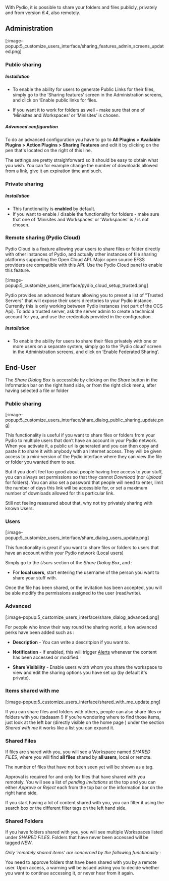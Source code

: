 With Pydio, it is possible to share your folders and files publicly, privately and from version _6.4_, also remotely.

Administration
--------------

[:image-popup:5_customize_users_interface/sharing_features_admin_screens_updated.png]

### Public sharing

#####  Installation

* To enable the ability for users to generate Public Links for their files, simply go to the ‘Sharing features’ screen in the Administration screens, and click on ‘Enable public links for files.

* If you want it to work for folders as well - make sure that one of ‘Minisites and Workspaces’ or ‘Minisites’ is chosen.

#####  Advanced configuration
To do an advanced configuration you have to go to **All Plugins > Available Plugins > Action Plugins > Sharing Features** and edit it by clicking on the pen that's located on the right of this line.

The settings are pretty straighforward so it should be easy to obtain what you wish. You can for example change the number of downloads allowed from a link, give it an expiration time and such.
### Private sharing
	
##### Installation
* This functionality is **enabled** by default.
* If you want to enable / disable the functionality for folders - make sure that one of ‘Minisites and Workspaces’ or ‘Workspaces’ is / is not chosen.

### Remote sharing (Pydio Cloud)

Pydio Cloud is a feature allowing your users to share files or folder directly with other instances of Pydio, and actually other instances of file sharing platforms supporting the Open Cloud API. Major open source EFSS providers are compatible with this API. Use the Pydio Cloud panel to enable this feature. 

[:image-popup:5_customize_users_interface/pydio_cloud_setup_trusted.png]

Pydio provides an advanced feature allowing you to preset a list of "Trusted Servers" that will expose their users directories to your Pydio instance. Currently this is only working between Pydio instances (not part of the OCS Api). To add a trusted server, ask the server admin to create a technical account for you, and use the credentials provided in the configuration.

##### Installation
* To enable the ability for users to share their files privately with one or more users on a separate system, simply go to the ‘Pydio cloud’ screen in the Administration screens, and click on ‘Enable Federated Sharing’.

End-User
--------

The _Share Dialog Box_ is accessible by clicking on the _Share_ button in the Information bar on the right hand side, or from the right click menu, after having selected a file or folder

### Public sharing

[:image-popup:5_customize_users_interface/share_dialog_public_sharing_update.png]

This functionality is useful if you want to share files or folders from your Pydio to multiple users that don’t have an account in your Pydio network. When you activate it, a public url is generated and you can then copy and paste it to share it with anybody with an Internet access. They will be given access to a mini-version of the Pydio interface where they can view the file or folder you wanted them to see.

But if you don’t feel too good about people having free access to your stuff, you can always set permissions so that they cannot _Download_ (nor _Upload_ for folders). You can also set a password that people will need to enter, limit the number of days this link will be accessible for, or set a maximum number of downloads allowed for this particular link.

Still not feeling reassured about that, why not try privately sharing with known Users.

### Users

[:image-popup:5_customize_users_interface/share_dialog_users_update.png]

This functionality is great if you want to share files or folders to users that have an account within your Pydio network (Local users)

Simply go to the _Users_ section of the _Share Dialog Box_, and :

* For **local users**, start entering the username of the person you want to share your stuff with.

Once the file has been shared, or the invitation has been accepted, you will be able modify the permissions assigned to the user (read/write).

### Advanced

[:image-popup:5_customize_users_interface/share_dialog_advanced.png]

For people who know their way round the sharing world, a few advanced perks have been added such as :


* **Description** - You can write a descritpion if you want to.

* **Notification** - If enabled, this will trigger [Alerts](https://pydio.com/en/docs/v6-enterprise/watches-and-notifications) whenever the content has been accessed or modified.

* **Share Visibility** - Enable users wioth whom you share the workspace to view and edit the sharing options you have set up (by default it's private).

### Items shared with me

[:image-popup:5_customize_users_interface/shared_with_me_update.png]

If you can share files and folders with others, people can also share files or folders with you (tadaaam !) If you’re wondering where to find those items, just look at the left bar (directly visible on  the home page ) under the section _Shared with me_ it works like a list you can expand it.

### Shared Files

If files are shared with you, you will see a Workspace named _SHARED FILES_, where you will find **all files** shared by **all users**, local or remote.

The number of files that have not been seen yet will be shown as a tag.

Approval is required for and only for files that have shared with you remotely. You will see a list of _pending invitations_ at the top and you can either _Approve_ or _Reject_ each from the top bar or the information bar on the right hand side.

If you start having a lot of content shared with you, you can filter it using the search box or the different filter tags on the left hand side. 

### Shared Folders

If you have folders shared with you, you will see multiple Workspaces listed under _SHARED FILES_. Folders that have never been accessed will be tagged _NEW_.

_Only ‘remotely shared items’ are concerned by the following functionality :_

You need to approve folders that have been shared with you by a remote user. Upon access, a warning will be issued asking you to decide whether you want to continue accessing it, or never hear from it again.


